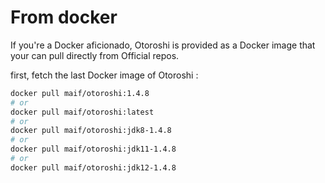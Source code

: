 # From docker

If you're a Docker aficionado, Otoroshi is provided as a Docker image that your can pull directly from Official repos.

first, fetch the last Docker image of Otoroshi :

```sh
docker pull maif/otoroshi:1.4.8
# or 
docker pull maif/otoroshi:latest
# or 
docker pull maif/otoroshi:jdk8-1.4.8
# or 
docker pull maif/otoroshi:jdk11-1.4.8
# or 
docker pull maif/otoroshi:jdk12-1.4.8
```